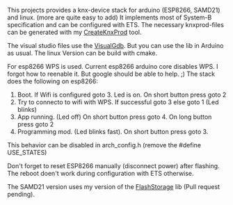 This projects provides a knx-device stack for arduino (ESP8266, SAMD21) and linux. (more are quite easy to add)
It implements most of System-B specification and can be configured with ETS.
The necessary knxprod-files can be generated with my [CreateKnxProd](https://github.com/thelsing/CreateKnxProd) tool.

The visual studio files use the [VisualGdb](https://visualgdb.com/). But you can use the lib in Arduino as usual. 
The linux Version can be build with cmake.

For esp8266 WPS is used. Current esp8266 arduino core disables WPS. I forgot how to reenable it. But google should be able to help. ;)
The stack does the following on esp8266:
1. Boot. If Wifi is configured goto 3. Led is on. On short button press goto 2
2. Try to connecto to wifi with WPS. If successful goto 3 else goto 1 (Led blinks)
3. App running. (Led off) On short button press goto 4. On long button press goto 2
4. Programming mod. (Led blinks fast). On short button press goto 3.

This behavior can be disabled in arch_config.h (remove the #define USE_STATES)

Don't forget to reset ESP8266 manually (disconnect power) after flashing. The reboot doen't work during configuration with ETS otherwise.

The SAMD21 version uses my version of the [FlashStorage](https://github.com/thelsing/FlashStorage) lib (Pull request pending).
